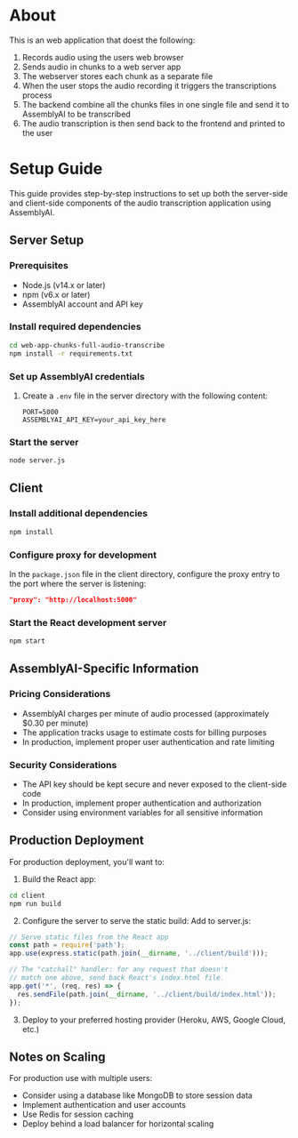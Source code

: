 # About

This is an web application that doest the following:

1. Records audio using the users web browser
1. Sends audio in chunks to a web server app
1. The webserver stores each chunk as a separate file
1. When the user stops the audio recording it triggers the transcriptions process
1. The backend combine all the chunks files in one single file and send it to AssemblyAI to be transcribed
1. The audio transcription is then send back to the frontend and printed to the user

# Setup Guide

This guide provides step-by-step instructions to set up both the server-side and client-side components of the audio transcription application using AssemblyAI.

## Server Setup

### Prerequisites
- Node.js (v14.x or later)
- npm (v6.x or later)
- AssemblyAI account and API key

### Install required dependencies
```bash
cd web-app-chunks-full-audio-transcribe
npm install -r requirements.txt
```

### Set up AssemblyAI credentials
1. Create a `.env` file in the server directory with the following content:
   ```
   PORT=5000
   ASSEMBLYAI_API_KEY=your_api_key_here
   ```

### Start the server
```bash
node server.js
```

## Client

### Install additional dependencies
```bash
npm install
```

### Configure proxy for development
In the `package.json` file in the client directory, configure the proxy entry to the port where the server is listening:
```json
"proxy": "http://localhost:5000"
```

### Start the React development server
```bash
npm start
```

## AssemblyAI-Specific Information

### Pricing Considerations
- AssemblyAI charges per minute of audio processed (approximately $0.30 per minute)
- The application tracks usage to estimate costs for billing purposes
- In production, implement proper user authentication and rate limiting

### Security Considerations
- The API key should be kept secure and never exposed to the client-side code
- In production, implement proper authentication and authorization
- Consider using environment variables for all sensitive information

## Production Deployment

For production deployment, you'll want to:

1. Build the React app:
```bash
cd client
npm run build
```

2. Configure the server to serve the static build:
Add to server.js:
```javascript
// Serve static files from the React app
const path = require('path');
app.use(express.static(path.join(__dirname, '../client/build')));

// The "catchall" handler: for any request that doesn't
// match one above, send back React's index.html file.
app.get('*', (req, res) => {
  res.sendFile(path.join(__dirname, '../client/build/index.html'));
});
```

3. Deploy to your preferred hosting provider (Heroku, AWS, Google Cloud, etc.)

## Notes on Scaling

For production use with multiple users:
- Consider using a database like MongoDB to store session data
- Implement authentication and user accounts
- Use Redis for session caching
- Deploy behind a load balancer for horizontal scaling
